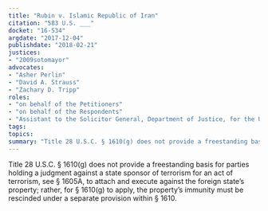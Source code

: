 ```yaml
---
title: "Rubin v. Islamic Republic of Iran"
citation: "583 U.S. ___"
docket: "16-534"
argdate: "2017-12-04"
publishdate: "2018-02-21"
justices:
- "2009sotomayor"
advocates:
- "Asher Perlin"
- "David A. Strauss"
- "Zachary D. Tripp"
roles:
- "on behalf of the Petitioners"
- "on behalf of the Respondents"
- "Assistant to the Solicitor General, Department of Justice, for the United States, as amicus curiae, supporting the Respondents"
tags:
topics:
summary: "Title 28 U.S.C. § 1610(g) does not provide a freestanding basis for parties holding a judgment against a state sponsor of terrorism for an act of terrorism, see § 1605A, to attach and execute against the foreign state’s property; rather, for § 1610(g) to apply, the property’s immunity must be rescinded under a separate provision within § 1610."
---
```

Title 28 U.S.C. § 1610(g) does not provide a freestanding basis for parties holding a judgment against a state sponsor of terrorism for an act of terrorism, see § 1605A, to attach and execute against the foreign state’s property; rather, for § 1610(g) to apply, the property’s immunity must be rescinded under a separate provision within § 1610.

